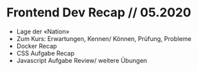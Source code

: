 # Frontend Dev Recap // 05.2020

- Lage der «Nation»
- Zum Kurs: Erwartungen, Kennen/ Können, Prüfung, Probleme
- Docker Recap
- CSS Aufgabe Recap
- Javascript Aufgabe Review/ weitere Übungen